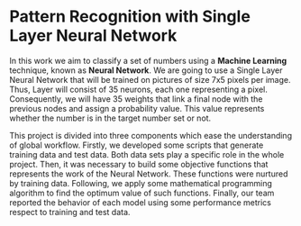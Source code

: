 

# Pattern Recognition with Single Layer Neural Network

In this work we aim to classify a set of numbers using a **Machine Learning** technique, known as **Neural Network**. We are going to use a Single Layer Neural Network that will be trained on pictures of size 7x5 pixels per image. Thus, Layer will consist of 35 neurons, each one representing a pixel. Consequently, we will have 35 weights that link a final node with the previous nodes and assign a probability value. This value represents whether the number is in the target number set or not.

This project is divided into three components which ease the understanding of global workflow. Firstly, we developed some scripts that generate training data and test data. Both data sets play a specific role in the whole project. Then, it was necessary to build some objective functions that represents the work of the Neural Network. These functions were nurtured by training data. Following, we apply some mathematical programming algorithm to find the optimum value of such functions. Finally, our team reported the behavior of each model using some performance metrics respect to training and test data.
